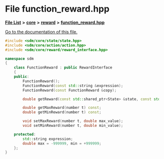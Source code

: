 
# File function\_reward.hpp

[**File List**](files.md) **>** [**core**](dir_92216a09053680f71034e5e26026ee62.md) **>** [**reward**](dir_59c5b62e8a8eb2a182fe05633902ea55.md) **>** [**function\_reward.hpp**](function__reward_8hpp.md)

[Go to the documentation of this file.](function__reward_8hpp.md) 


````cpp
#include <sdm/core/state/state.hpp>
#include <sdm/core/action/action.hpp>
#include <sdm/core/reward/reward_interface.hpp>

namespace sdm
{
    class FunctionReward : public RewardInterface
    {
    public:
        FunctionReward();
        FunctionReward(const std::string &expression);
        FunctionReward(const FunctionReward &copy);

        double getReward(const std::shared_ptr<State> &state, const std::shared_ptr<Action> &action, number t) const;

        double getMaxReward(number t) const;
        double getMinReward(number t) const;

        void setMaxReward(number t, double max_value);
        void setMinReward(number t, double min_value);

    protected:
        std::string expression;
        double max = -999999, min = +999999;
    };
}
````


